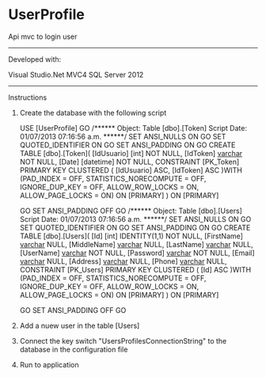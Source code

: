 UserProfile
===========

Api mvc to login user 

-------------------------
Developed with:

Visual Studio.Net MVC4
SQL Server 2012

-----------------------

Instructions 

1. Create the database with the following script

    USE [UserProfile]
    GO
    /****** Object:  Table [dbo].[Token]    Script Date: 01/07/2013 07:16:56 a.m. ******/
    SET ANSI_NULLS ON
    GO
    SET QUOTED_IDENTIFIER ON
    GO
    SET ANSI_PADDING ON
    GO
    CREATE TABLE [dbo].[Token](
      [IdUsuario] [int] NOT NULL,
    	[IdToken] [varchar](50) NOT NULL,
    	[Date] [datetime] NOT NULL,
     CONSTRAINT [PK_Token] PRIMARY KEY CLUSTERED 
    (
    	[IdUsuario] ASC,
    	[IdToken] ASC
    )WITH (PAD_INDEX = OFF, STATISTICS_NORECOMPUTE = OFF, IGNORE_DUP_KEY = OFF, ALLOW_ROW_LOCKS = ON, ALLOW_PAGE_LOCKS = ON) ON [PRIMARY]
    ) ON [PRIMARY]
    
    GO
    SET ANSI_PADDING OFF
    GO
    /****** Object:  Table [dbo].[Users]    Script Date: 01/07/2013 07:16:56 a.m. ******/
    SET ANSI_NULLS ON
    GO
    SET QUOTED_IDENTIFIER ON
    GO
    SET ANSI_PADDING ON
    GO
    CREATE TABLE [dbo].[Users](
    	[Id] [int] IDENTITY(1,1) NOT NULL,
    	[FirstName] [varchar](50) NULL,
    	[MiddleName] [varchar](50) NULL,
    	[LastName] [varchar](50) NULL,
    	[UserName] [varchar](20) NOT NULL,
    	[Password] [varchar](20) NOT NULL,
    	[Email] [varchar](50) NULL,
    	[Address] [varchar](100) NULL,
    	[Phone] [varchar](15) NULL,
     CONSTRAINT [PK_Users] PRIMARY KEY CLUSTERED 
    (
    	[Id] ASC
    )WITH (PAD_INDEX = OFF, STATISTICS_NORECOMPUTE = OFF, IGNORE_DUP_KEY = OFF, ALLOW_ROW_LOCKS = ON, ALLOW_PAGE_LOCKS = ON) ON [PRIMARY]
    ) ON [PRIMARY]
    
    GO
    SET ANSI_PADDING OFF
    GO
    
2. Add a nuew user in the table [Users]
3. Connect the key switch "UsersProfilesConnectionString" to the database in the configuration file
4. Run to application

 
